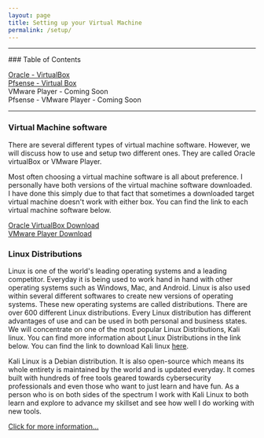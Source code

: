 ```yaml
---
layout: page
title: Setting up your Virtual Machine
permalink: /setup/
---
```


<hr>
### Table of Contents<br>

<a href="{{ site.baseurl }}/vbox">Oracle - VirtualBox</a><br>
<a href="{{ site.baseurl }}/pfbox">Pfsense - Virtual Box</a><br>
VMware Player - Coming Soon<br>
Pfsense - VMware Player - Coming Soon<br>
<hr>

### Virtual Machine software

There are several different types of virtual machine software. However, we will discuss how to use and setup two different ones. They are called Oracle virtualBox or VMware Player.

Most often choosing a virtual machine software is all about preference. I personally have both versions of the virtual machine software downloaded. I have done this simply due to that fact that sometimes a downloaded target virtual machine doesn't work with either box. You can find the link to each virtual machine software below.

[Oracle VirtualBox Download](https://www.virtualbox.org/wiki/Downloads/)<br>
[VMware Player Download](https://www.vmware.com/products/workstation-player/workstation-player-evaluation.html)

### Linux Distributions

Linux is one of the world's leading operating systems and a leading competitor. Everyday it is being used to work hand in hand with other operating systems such as Windows, Mac, and Android. Linux is also used within several different softwares to create new versions of operating systems. These new operating systems are called distributions. There are over 600 different Linux distributions. Every Linux distribution has different advantages of use and can be used in both personal and business states. We will concentrate on one of the most popular Linux Distributions, Kali linux. You can find more information about Linux Distributions in the link below. You can find the link to download Kali linux [here](https://www.kali.org/docs/introduction/download-official-kali-linux-images/). 

Kali Linux is a Debian distribution. It is also open-source which means its whole entirety is maintained by the world and is updated everyday. It comes built with hundreds of free tools geared towards cybersecurity professionals and even those who want to just learn and have fun. As a person who is on both sides of the spectrum I work with Kali Linux to both learn and explore to advance my skillset and see how well I do working with new tools. 


[Click for more information...](https://www.redhat.com/en/topics/linux/whats-the-best-linux-distro-for-you)

